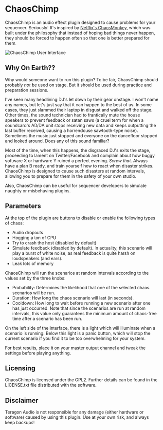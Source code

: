 ChaosChimp
==========

ChaosChimp is an audio effect plugin designed to cause problems for your
sequencer. Seriously! It's inspired by [Netflix's ChaosMonkey][1], which was
built under the philosophy that instead of hoping bad things never happen,
they should be forced to happen often so that one is better prepared for them.

![ChaosChimp User Interface](http://static.teragonaudio.com/ta_chaoschimp.png)


Why On Earth??
--------------

Why would someone want to run this plugin? To be fair, ChaosChimp should
probably *not* be used on stage. But it should be used during practice and
preparation sessions.

I've seen many headlining DJ's let down by their gear onstage. I won't name
any names, but let's just say that it can happen to the best of us. In some
cases, they just slammed their laptop in disgust and walked off the stage.
Other times, the sound technician had to frantically mute the house speakers
to prevent feedback or satan saws (a cruel term for when a soundcard's AD/DA
unit stops receiving new data and keeps outputting the last buffer received,
causing a horrendouse sawtooth-type noise). Sometimes the music just stopped
and everyone on the dancefloor stopped and looked around. Does any of this
sound familiar?

Most of the time, when this happens, the disgraced DJ's exits the stage,
proceeding to lament on Twitter/Facebook and complain about how buggy software
X or hardware Y ruined a perfect evening. *Screw that*. Always have a plan B
ready, and train yourself how to react when disaster strikes. ChaosChimp is
designed to cause such disasters at random intervals, allowing you to prepare
for them in the safety of your own studio.

Also, ChaosChimp can be useful for sequencer developers to simulate naughty or
misbehaving plugins.


Parameters
----------

At the top of the plugin are buttons to disable or enable the following types
of chaos:

* Audio dropouts
* Hogging a ton of CPU
* Try to crash the host (disabled by default)
* Simulate feedback (disabled by default). In actuality, this scenario will
  play a burst of white noise, as real feedback is quite harsh on
  loudspeakers (and ears).
* Leak lots of memory

ChaosChimp will run the scenarios at random intervals according to the values
set by the three knobs:

* Probability: Determines the likelihood that one of the selected chaos
  scenarios will be run.
* Duration: How long the chaos scenario will last (in seconds).
* Cooldown: How long to wait before running a new scenario after one has just
  occurred. Note that since the scenarios are run at random intervals, this
  value only guarantees the minimum amount of chaos-free time after a scenario
  has been run.

On the left side of the interface, there is a light which will illuminate when
a scenario is running. Below this light is a panic button, which will stop the
current scenario if you find it to be too overwhelming for your system.

For best results, place it on your master output channel and tweak the
settings before playing anything.


Licensing
---------

ChaosChimp is licensed under the GPL2. Further details can be found in the
LICENSE.txt file distributed with the software.


Disclaimer
----------

Teragon Audio is not responsible for any damage (either hardware or software)
caused by using this plugin. Use at your own risk, and always keep backups!


[1]: http://techblog.netflix.com/2010/12/5-lessons-weve-learned-using-aws.html

